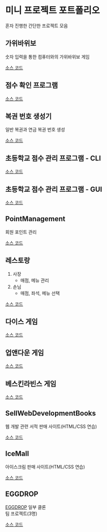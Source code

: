 # 미니 프로젝트 포트폴리오
혼자 진행한 간단한 프로젝트 모음

## 가위바위보
숫자 입력을 통한 컴퓨터와의 가위바위보 게임  
  
[소스 코드](https://github.com/fgjkqm20/rockPaperScissors)

## 점수 확인 프로그램
[소스 코드](https://github.com/fgjkqm20/scoreCheck)

## 복권 번호 생성기
일반 복권과 연금 복권 번호 생성  
  
[소스 코드](https://github.com/fgjkqm20/lotteryNumberGenerator)

## 초등학교 점수 관리 프로그램 - CLI
[소스 코드](https://github.com/fgjkqm20/StudentScoreManagementCLI)

## 초등학교 점수 관리 프로그램 - GUI
[소스 코드](https://github.com/fgjkqm20/StudentScoreManagementGUI)

## PointManagement
회원 포인트 관리  
  
[소스 코드](https://github.com/fgjkqm20/PointManagement)

## 레스토랑
1. 사장
    - 매점, 메뉴 관리
2. 손님
    - 매점, 좌석, 메뉴 선택  
   
[소스 코드](https://github.com/fgjkqm20/restaurant)

## 다이스 게임
[소스 코드](https://github.com/fgjkqm20/Dice/tree/master)

## 업앤다운 게임
[소스 코드](https://github.com/fgjkqm20/UpAndDown)

## 베스킨라빈스 게임
[소스 코드](https://github.com/fgjkqm20/BaskinRobbins)

## SellWebDevelopmentBooks
웹 개발 관련 서적 판매 사이트(HTML/CSS 연습)  
  
[소스 코드](https://github.com/fgjkqm20/SellWebDevelopmentBooks)

## IceMall
아이스크림 판매 사이트(HTML/CSS 연습)  
  
[소스 코드](https://github.com/fgjkqm20/IceMall)

## EGGDROP
[EGGDROP](https://eggdrop.co.kr) 일부 클론  
팀 프로젝트(3명)  
  
[소스 코드](https://github.com/fgjkqm20/EGGDROP)

